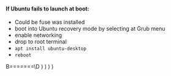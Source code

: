 #### If Ubuntu fails to launch at boot:
* Could be fuse was installed
* boot into Ubuntu recovery mode by selecting at Grub menu
* enable networking
* drop to root terminal
* `apt install ubuntu-desktop`
* `reboot`

B\=\=\=\=\=\=\=\D  ) ) ) )




